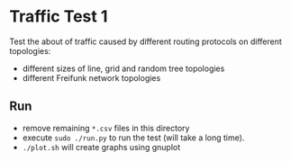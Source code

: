 # Traffic Test 1

Test the about of traffic caused by different routing protocols on different topologies:

- different sizes of line, grid and random tree topologies
- different Freifunk network topologies

## Run

* remove remaining `*.csv` files in this directory
* execute `sudo ./run.py` to run the test (will take a long time).
* `./plot.sh` will create graphs using gnuplot
